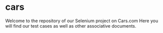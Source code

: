 # cars

Welcome to the repository of our Selenium project on Cars.com
Here you will find our test cases as well as other associative documents.
